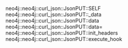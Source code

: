 neo4j::neo4j::curl_json::JsonPUT::SELF
neo4j::neo4j::curl_json::JsonPUT::_data
neo4j::neo4j::curl_json::JsonPUT::data
neo4j::neo4j::curl_json::JsonPUT::data=
neo4j::neo4j::curl_json::JsonPUT::init_headers
neo4j::neo4j::curl_json::JsonPUT::execute_hook